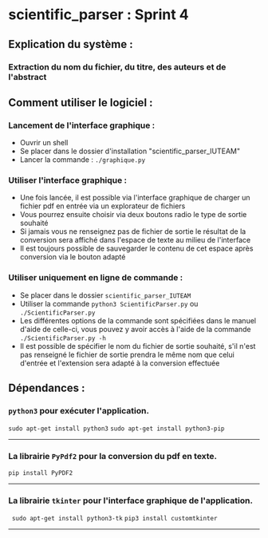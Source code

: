 # scientific_parser : Sprint 4

## Explication du système :

### Extraction du nom du fichier, du titre, des auteurs et de l'abstract

## Comment utiliser le logiciel :

### Lancement de l'interface graphique :
  
  - Ouvrir un shell  
  - Se placer dans le dossier d'installation "scientific_parser_IUTEAM"  
  - Lancer la commande : `./graphique.py`

### Utiliser l'interface graphique :

  - Une fois lancée, il est possible via l'interface graphique de charger un fichier pdf en entrée via un explorateur de fichiers
  - Vous pourrez ensuite choisir via deux boutons radio le type de sortie souhaité
  - Si jamais vous ne renseignez pas de fichier de sortie le résultat de la conversion sera affiché dans l'espace de texte au milieu de l'interface
  - Il est toujours possible de sauvegarder le contenu de cet espace après conversion via le bouton adapté


### Utiliser uniquement en ligne de commande :

  - Se placer dans le dossier ```scientific_parser_IUTEAM```
  - Utiliser la commande `python3 ScientificParser.py` ou `./ScientificParser.py`
  - Les différentes options de la commande sont spécifiées dans le manuel d'aide de celle-ci, vous pouvez y avoir accès à l'aide de la commande `./ScientificParser.py -h`
  - Il est possible de spécifier le nom du fichier de sortie souhaité, s'il n'est pas renseigné le fichier de sortie prendra le même nom que celui d'entrée et l'extension sera adapté à la conversion effectuée 


## Dépendances :

### ```python3``` pour exécuter l'application. 
`sudo apt-get install python3`
`sudo apt-get install python3-pip`

---
### La librairie ```PyPdf2``` pour la conversion du pdf en texte.

`pip install PyPDF2`

---
### La librairie ```tkinter``` pour l'interface graphique de l'application.

` sudo apt-get install python3-tk`
`pip3 install customtkinter`

---

